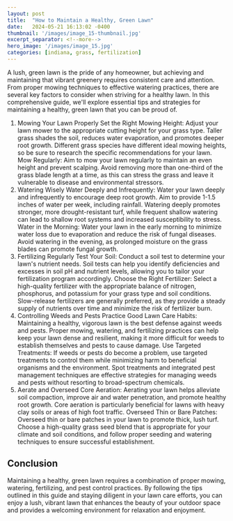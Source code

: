 ```yaml
---
layout: post
title:  "How to Maintain a Healthy, Green Lawn"
date:   2024-05-21 16:13:02 -0400
thumbnail: '/images/image_15-thumbnail.jpg'
excerpt_separator: <!--more-->
hero_image: '/images/image_15.jpg'
categories: [indiana, grass, fertilization]
---
```

A lush, green lawn is the pride of any homeowner, but achieving and maintaining that vibrant greenery requires consistent care and attention. <!--more-->From proper mowing techniques to effective watering practices, there are several key factors to consider when striving for a healthy lawn. In this comprehensive guide, we'll explore essential tips and strategies for maintaining a healthy, green lawn that you can be proud of.
1. Mowing Your Lawn Properly
Set the Right Mowing Height: Adjust your lawn mower to the appropriate cutting height for your grass type. Taller grass shades the soil, reduces water evaporation, and promotes deeper root growth. Different grass species have different ideal mowing heights, so be sure to research the specific recommendations for your lawn.
Mow Regularly: Aim to mow your lawn regularly to maintain an even height and prevent scalping. Avoid removing more than one-third of the grass blade length at a time, as this can stress the grass and leave it vulnerable to disease and environmental stressors.
2. Watering Wisely
Water Deeply and Infrequently: Water your lawn deeply and infrequently to encourage deep root growth. Aim to provide 1-1.5 inches of water per week, including rainfall. Watering deeply promotes stronger, more drought-resistant turf, while frequent shallow watering can lead to shallow root systems and increased susceptibility to stress.
Water in the Morning: Water your lawn in the early morning to minimize water loss due to evaporation and reduce the risk of fungal diseases. Avoid watering in the evening, as prolonged moisture on the grass blades can promote fungal growth.
3. Fertilizing Regularly
Test Your Soil: Conduct a soil test to determine your lawn's nutrient needs. Soil tests can help you identify deficiencies and excesses in soil pH and nutrient levels, allowing you to tailor your fertilization program accordingly.
Choose the Right Fertilizer: Select a high-quality fertilizer with the appropriate balance of nitrogen, phosphorus, and potassium for your grass type and soil conditions. Slow-release fertilizers are generally preferred, as they provide a steady supply of nutrients over time and minimize the risk of fertilizer burn.
4. Controlling Weeds and Pests
Practice Good Lawn Care Habits: Maintaining a healthy, vigorous lawn is the best defense against weeds and pests. Proper mowing, watering, and fertilizing practices can help keep your lawn dense and resilient, making it more difficult for weeds to establish themselves and pests to cause damage.
Use Targeted Treatments: If weeds or pests do become a problem, use targeted treatments to control them while minimizing harm to beneficial organisms and the environment. Spot treatments and integrated pest management techniques are effective strategies for managing weeds and pests without resorting to broad-spectrum chemicals.
5. Aerate and Overseed
Core Aeration: Aerating your lawn helps alleviate soil compaction, improve air and water penetration, and promote healthy root growth. Core aeration is particularly beneficial for lawns with heavy clay soils or areas of high foot traffic.
Overseed Thin or Bare Patches: Overseed thin or bare patches in your lawn to promote thick, lush turf. Choose a high-quality grass seed blend that is appropriate for your climate and soil conditions, and follow proper seeding and watering techniques to ensure successful establishment.

## Conclusion
Maintaining a healthy, green lawn requires a combination of proper mowing, watering, fertilizing, and pest control practices. By following the tips outlined in this guide and staying diligent in your lawn care efforts, you can enjoy a lush, vibrant lawn that enhances the beauty of your outdoor space and provides a welcoming environment for relaxation and enjoyment.
